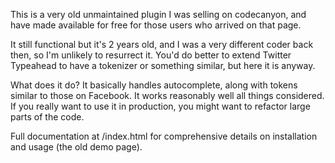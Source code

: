 This is a very old unmaintained plugin I was selling on codecanyon, and have made available for free for those users who arrived on that page.

It still functional but it's 2 years old, and I was a very different coder back then, so I'm unlikely to resurrect it. You'd do better to extend Twitter Typeahead to have a tokenizer or something similar, but here it is anyway.

What does it do? It basically handles autocomplete, along with tokens similar to those on Facebook. It works reasonably well all things considered. If you really want to use it in production, you might want to refactor large parts of the code.

Full documentation at /index.html for comprehensive details on installation and usage (the old demo page).